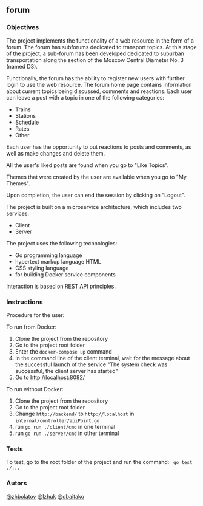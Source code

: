 ## **forum** 

### **Objectives**

The project implements the functionality of a web resource in the form of a forum. The forum has subforums dedicated to transport topics. At this stage of the project, a sub-forum has been developed dedicated to suburban transportation along the section of the Moscow Central Diameter No. 3 (named D3).

Functionally, the forum has the ability to register new users with further login to use the web resource. The forum home page contains information about current topics being discussed, comments and reactions. Each user can leave a post with a topic in one of the following categories:

- Trains
- Stations
- Schedule
- Rates
- Other

Each user has the opportunity to put reactions to posts and comments, as well as make changes and delete them.

All the user's liked posts are found when you go to "Like Topics".

Themes that were created by the user are available when you go to "My Themes".

Upon completion, the user can end the session by clicking on “Logout”.

The project is built on a microservice architecture, which includes two services:
- Client
- Server

The project uses the following technologies:
- Go programming language
- hypertext markup language HTML
- CSS styling language
- for building Docker service components

Interaction is based on REST API principles.

### **Instructions**

Procedure for the user:
<br>

To run from Docker:
1. Clone the project from the repository
2. Go to the project root folder
3. Enter the ` docker-compose up ` command
4. In the command line of the client terminal, wait for the message about the successful launch of the service "The system check was successful, the client server has started"
5. Go to [http://localhost:8082/](http://localhost:8082/)

To run without Docker:
1. Clone the project from the repository
2. Go to the project root folder
3. Change `http://backend/` to `http://localhost` in `internal/controller/apiPoint.go`
4. run `go run ./client/cmd` in one terminal
5. run `go run ./server/cmd` in other terminal
### **Tests**

To test, go to the root folder of the project and run the command: ` go test ./...`

### **Autors**

[@zhbolatov](https://01.alem.school/git/zhbolatov)
[@lzhuk](https://01.alem.school/git/lzhuk)
[@dbaitako](https://01.alem.school/git/dbaitako)
